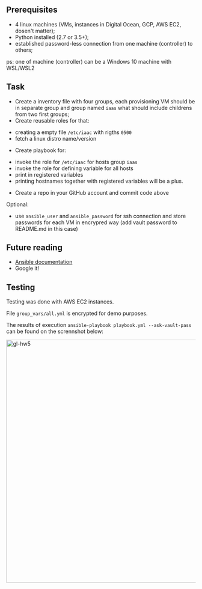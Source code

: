 ## Prerequisites

- 4 linux machines (VMs, instances in Digital Ocean, GCP, AWS EC2, dosen't matter);
- Python installed (2.7 or 3.5+);
- established password-less connection from one machine (controller) to others;

ps: one of machine (controller) can be a Windows 10 machine with WSL/WSL2

## Task

- Create a inventory file with four groups, each provisioning VM should be in separate group and group named `iaas` what should include childrens from two first groups;
- Create reusable roles for that:

* creating a empty file `/etc/iaac` with rigths `0500`
* fetch a linux distro name/version

- Create playbook for:

* invoke the role for `/etc/iaac` for hosts group `iaas`
* invoke the role for defining variable for all hosts
* print in registered variables
* printing hostnames together with registered variables will be a plus.

- Create a repo in your GitHub account and commit code above

Optional:

- use `ansible_user` and `ansible_password` for ssh connection and store passwords for each VM in encrypred way (add vault password to README.md in this case)

## Future reading

- [Ansible documentation](https://docs.ansible.com/ansible/latest/index.html)
- Google it!

## Testing

Testing was done with AWS EC2 instances.

File `group_vars/all.yml` is encrypted for demo purposes.

The results of execution `ansible-playbook playbook.yml --ask-vault-pass` can be found on the scrennshot below:

<img width="647" alt="gl-hw5" src="https://user-images.githubusercontent.com/12089303/209735454-6753fb17-8a3a-4674-890a-8d9249a9e0bd.png">


